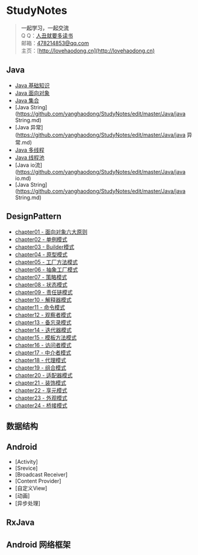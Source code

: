 #  StudyNotes
> **一起学习，一起交流**  
Q Q：[人丑就要多读书](http://sighttp.qq.com/msgrd?v=3&uin=906091703&site=&menu=yes)  
邮箱：[478214853@qq.com](mailto:478214853@qq.com)  
主页：[http://lovehaodong.cn](http://lovehaodong.cn) 

##  Java

* [Java 基础知识](https://github.com/yanghaodong/StudyNotes/blob/master/Java/java%E5%9F%BA%E7%A1%80%E7%9F%A5%E8%AF%86.md)
* [Java 面向对象](https://github.com/yanghaodong/StudyNotes/edit/master/Java/java面向对象.md)
* [Java 集合](https://github.com/yanghaodong/StudyNotes/edit/master/Java/java集合.md)
* [Java String](https://github.com/yanghaodong/StudyNotes/edit/master/Java/java String.md)
* [Java 异常](https://github.com/yanghaodong/StudyNotes/edit/master/Java/java 异常.md)
* [Java 多线程](https://github.com/yanghaodong/StudyNotes/edit/master/Java/java多线程.md)
* [Java 线程池](https://github.com/yanghaodong/StudyNotes/edit/master/Java/线程池.md)
* [Java io流](https://github.com/yanghaodong/StudyNotes/edit/master/Java/java io.md)
* [Java String](https://github.com/yanghaodong/StudyNotes/edit/master/Java/java String.md)


## DesignPattern
* [chapter01 - 面向对象六大原则](https://github.com/yanghaodong/StudyNotes/master/DesignPattern/chapter01-面向对象六大原则.md)
* [chapter02 - 单例模式](https://github.com/onlylemi/notes/blob/master/DesignPattern/chapter02-单例模式.md)
* [chapter03 - Builder模式](https://github.com/onlylemi/notes/blob/master/DesignPattern/chapter03-Builder模式.md)
* [chapter04 - 原型模式](https://github.com/onlylemi/notes/blob/master/DesignPattern/chapter04-原型模式.md)
* [chapter05 - 工厂方法模式](https://github.com/onlylemi/notes/blob/master/DesignPattern/chapter05-工厂方法模式.md)
* [chapter06 - 抽象工厂模式](https://github.com/onlylemi/notes/blob/master/DesignPattern/chapter06-抽象工厂模式.md)
* [chapter07 - 策略模式](https://github.com/onlylemi/notes/blob/master/DesignPattern/chapter07-策略模式.md)
* [chapter08 - 状态模式](https://github.com/onlylemi/notes/blob/master/DesignPattern/chapter08-状态模式.md)
* [chapter09 - 责任链模式](https://github.com/onlylemi/notes/blob/master/DesignPattern/chapter09-责任链模式.md)
* [chapter10 - 解释器模式](https://github.com/onlylemi/notes/blob/master/DesignPattern/chapter10-解释器模式.md)
* [chapter11 - 命令模式](https://github.com/onlylemi/notes/blob/master/DesignPattern/chapter11-命令模式.md)
* [chapter12 - 观察者模式](https://github.com/onlylemi/notes/blob/master/DesignPattern/chapter12-观察者模式.md)
* [chapter13 - 备忘录模式](https://github.com/onlylemi/notes/blob/master/DesignPattern/chapter13-备忘录模式.md)
* [chapter14 - 迭代器模式](https://github.com/onlylemi/notes/blob/master/DesignPattern/chapter14-迭代器模式.md)
* [chapter15 - 模板方法模式](https://github.com/onlylemi/notes/blob/master/DesignPattern/chapter15-模板方法模式.md)
* [chapter16 - 访问者模式](https://github.com/onlylemi/notes/blob/master/DesignPattern/chapter16-访问者模式.md)
* [chapter17 - 中介者模式](https://github.com/onlylemi/notes/blob/master/DesignPattern/chapter17-中介者模式.md)
* [chapter18 - 代理模式](https://github.com/onlylemi/notes/blob/master/DesignPattern/chapter18-代理模式.md)
* [chapter19 - 组合模式](https://github.com/onlylemi/notes/blob/master/DesignPattern/chapter19-组合模式.md)
* [chapter20 - 适配器模式](https://github.com/onlylemi/notes/blob/master/DesignPattern/chapter20-适配器模式.md)
* [chapter21 - 装饰模式](https://github.com/onlylemi/notes/blob/master/DesignPattern/chapter21-装饰模式.md)
* [chapter22 - 享元模式](https://github.com/onlylemi/notes/blob/master/DesignPattern/chapter22-享元模式.md)
* [chapter23 - 外观模式](https://github.com/onlylemi/notes/blob/master/DesignPattern/chapter23-外观模式.md)
* [chapter24 - 桥接模式](https://github.com/onlylemi/notes/blob/master/DesignPattern/chapter24-桥接模式.md)

## 数据结构





## Android
* [Activity]
* [Srevice]
* [Broadcast Receiver]
* [Content Provider]
* [自定义View]
* [动画]
* [异步处理]

## RxJava

## Android 网络框架














